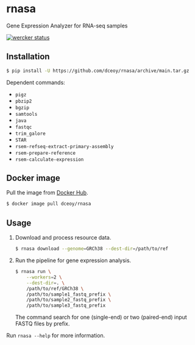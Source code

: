 rnasa
=====

Gene Expression Analyzer for RNA-seq samples

[![wercker status](https://app.wercker.com/status/a0ed10099e81e5f004b6a5a3d826312b/s/main "wercker status")](https://app.wercker.com/project/byKey/a0ed10099e81e5f004b6a5a3d826312b)

Installation
------------

```sh
$ pip install -U https://github.com/dceoy/rnasa/archive/main.tar.gz
```

Dependent commands:

- `pigz`
- `pbzip2`
- `bgzip`
- `samtools`
- `java`
- `fastqc`
- `trim_galore`
- `STAR`
- `rsem-refseq-extract-primary-assembly`
- `rsem-prepare-reference`
- `rsem-calculate-expression`

Docker image
------------

Pull the image from [Docker Hub](https://hub.docker.com/r/dceoy/rnasa/).

```sh
$ docker image pull dceoy/rnasa
```

Usage
-----

1.  Download and process resource data.

    ```sh
    $ rnasa download --genome=GRCh38 --dest-dir=/path/to/ref
    ```

2.  Run the pipeline for gene expression analysis.

    ```sh
    $ rnasa run \
        --workers=2 \
        --dest-dir=. \
        /path/to/ref/GRCh38 \
        /path/to/sample1_fastq_prefix \
        /path/to/sample2_fastq_prefix \
        /path/to/sample3_fastq_prefix
    ```

    The command search for one (single-end) or two (paired-end) input FASTQ files by prefix.

Run `rnasa --help` for more information.
